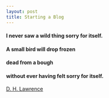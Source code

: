 ```yaml
---
layout: post
title: Starting a Blog
---
```


#### I never saw a wild thing sorry for itself.
#### A small bird will drop frozen
#### dead from a bough
#### without ever having felt sorry for itself.

[D. H. Lawrence](http://www.biography.com/people/dh-lawrence-17175776)

